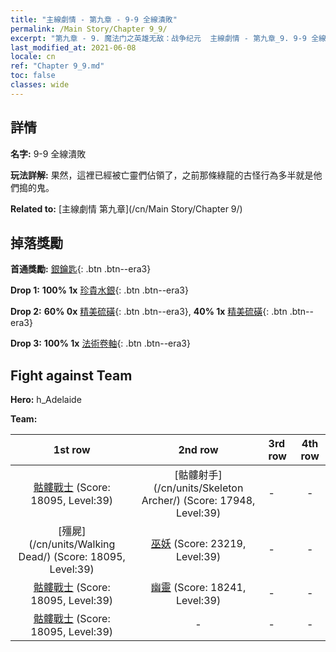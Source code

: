 ```yaml
---
title: "主線劇情 - 第九章 - 9-9 全線潰敗"
permalink: /Main Story/Chapter 9_9/
excerpt: "第九章 - 9. 魔法门之英雄无敌：战争纪元  主線劇情 - 第九章_9. 9-9 全線潰敗"
last_modified_at: 2021-06-08
locale: cn
ref: "Chapter 9_9.md"
toc: false
classes: wide
---
```


## 詳情

 **名字:** 9-9 全線潰敗

 **玩法詳解:** 果然，這裡已經被亡靈們佔領了，之前那條綠龍的古怪行為多半就是他們搗的鬼。

 **Related to:** [主線劇情 第九章](/cn/Main Story/Chapter 9/)

## 掉落獎勵

 **首通獎勵:** [銀鑰匙](/cn/Items/con_693/){: .btn .btn--era3}

 **Drop 1:** **100% 1x** [珍貴水銀](/cn/Items/mat_28/){: .btn .btn--era3}

 **Drop 2:** **60% 0x** [精美硫磺](/cn/Items/mat_22/){: .btn .btn--era3}, **40% 1x** [精美硫磺](/cn/Items/mat_22/){: .btn .btn--era3}

 **Drop 3:** **100% 1x** [法術卷軸](/cn/Items/con_694/){: .btn .btn--era3}


## Fight against Team
 **Hero:** h_Adelaide

 **Team:**


  | 1st row | 2nd row | 3rd row | 4th row |
  |:----:|:----:|:----|:----:|
  | [骷髏戰士](/cn/units/Skeleton/) (Score: 18095, Level:39)  | [骷髏射手](/cn/units/Skeleton Archer/) (Score: 17948, Level:39)  | - | - |
  | [殭屍](/cn/units/Walking Dead/) (Score: 18095, Level:39)  | [巫妖](/cn/units/Lich/) (Score: 23219, Level:39)  | - | - |
  | [骷髏戰士](/cn/units/Skeleton/) (Score: 18095, Level:39)  | [幽靈](/cn/units/Wight/) (Score: 18241, Level:39)  | - | - |
  | [骷髏戰士](/cn/units/Skeleton/) (Score: 18095, Level:39)  | - | - | - |


